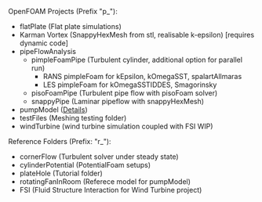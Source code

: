 OpenFOAM Projects (Prefix "p\_"):

- flatPlate (Flat plate simulations)
- Karman Vortex (SnappyHexMesh from stl, realisable k-epsilon) [requires dynamic code]
- pipeFlowAnalysis
  - pimpleFoamPipe (Turbulent cylinder, additional option for parallel run)
    - RANS pimpleFoam for kEpsilon, kOmegaSST, spalartAllmaras
    - LES pimpleFoam for kOmegaSSTIDDES, Smagorinsky
  - pisoFoamPipe (Turbulent pipe flow with pisoFoam solver)
  - snappyPipe (Laminar pipeflow with snappyHexMesh)
- pumpModel ([Details](https://github.com/kjc1998/OpenFOAM/tree/master/pumpModel))
- testFiles (Meshing testing folder)
- windTurbine (wind turbine simulation coupled with FSI WIP)

Reference Folders (Prefix: "r\_"):

- cornerFlow (Turbulent solver under steady state)
- cylinderPotential (PotentialFoam setups)
- plateHole (Tutorial folder)
- rotatingFanInRoom (Referece model for pumpModel)
- FSI (Fluid Structure Interaction for Wind Turbine project)
